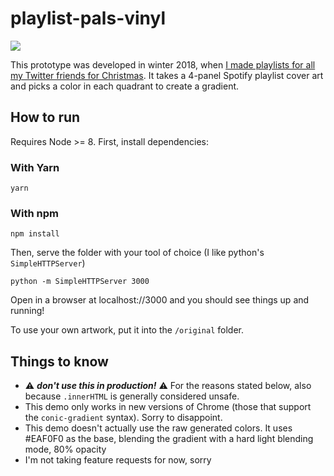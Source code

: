# playlist-pals-vinyl

<img src="https://pbs.twimg.com/media/DvojGqqUwAApbmr.jpg:large" />

This prototype was developed in winter 2018, when [I made playlists for all my Twitter friends for Christmas](https://twitter.com/lilytried/status/1077112906544607232). It takes a 4-panel Spotify playlist cover art and picks a color in each quadrant to create a gradient. 

## How to run

Requires Node >= 8. First, install dependencies:

### With Yarn

```
yarn
```

### With npm

```
npm install
```

Then, serve the folder with your tool of choice (I like python's `SimpleHTTPServer`)

```
python -m SimpleHTTPServer 3000
```

Open in a browser at localhost://3000 and you should see things up and running!

To use your own artwork, put it into the `/original` folder.

## Things to know

- ⚠️ **_don't use this in production!_** ⚠️ For the reasons stated below, also because `.innerHTML` is generally considered unsafe. 
- This demo only works in new versions of Chrome (those that support the `conic-gradient` syntax). Sorry to disappoint.
- This demo doesn't actually use the raw generated colors. It uses #EAF0F0 as the base, blending the gradient with a hard light blending mode, 80% opacity
- I'm not taking feature requests for now, sorry
